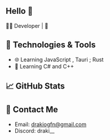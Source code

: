 ## Hello 👋


👨‍💻  Developer | 🚀 

## 🚀 Technologies & Tools
- 🌐 Learning JavaScript , Tauri ; Rust  
- 🐍 Learning C# and C++


## 📈 GitHub Stats


## 📣 Contact Me
- Email: [drakiogfn@gmail.com](mailto:drakiogfn@gmail.com)
- Discord: draki__ 


